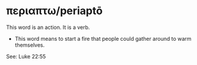 # περιαπτω/periaptō
This word is an action. It is a verb.
* This word means to start a fire that people could gather around to warm themselves.

See: Luke 22:55
